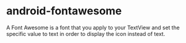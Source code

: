 # android-fontawesome
A Font Awesome is a font that you apply to your TextView and set the specific value to text in order to display the icon instead of text.
